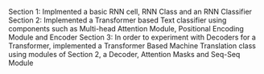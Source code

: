 Section 1: Implmented a basic RNN cell, RNN Class and an RNN Classifier
Section 2: Implemented a Transformer based Text classifier using components such as Multi-head Attention Module, Positional Encoding Module and Encoder
Section 3: In order to experiment with Decoders for a Transformer, implemented a Transformer Based Machine Translation class using modules of Section 2, a Decoder, Attention Masks and Seq-Seq Module
